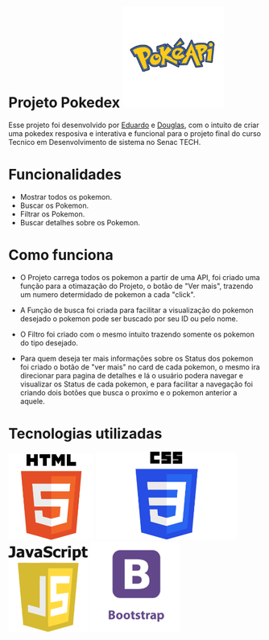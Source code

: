 # Projeto Pokedex     <img src="/src/assets/images/Pokeapi.png" width="200">

Esse projeto foi desenvolvido por [Eduardo](https://github.com/EduardoRizzardi) e [Douglas](https://github.com/Douglasx06), com o intuito de criar uma pokedex resposiva e interativa e funcional para o projeto final do curso Tecnico em Desenvolvimento de sistema no Senac TECH.

# Funcionalidades

* Mostrar todos os pokemon.
* Buscar os Pokemon.
* Filtrar os Pokemon.
* Buscar detalhes sobre os Pokemon.

# Como funciona

* O Projeto carrega todos os pokemon a partir de uma API, foi criado uma função para a otimazação do Projeto, o botão de "Ver mais", trazendo um numero determidado de pokemon a cada "click".

* A Função de busca foi criada para facilitar a visualização do pokemon desejado o pokemon pode ser buscado por seu ID ou pelo nome.

* O Filtro foi criado com o mesmo intuito trazendo somente os pokemon do tipo desejado.

* Para quem deseja ter mais informações sobre os Status dos pokemon foi criado o botão de "ver mais" no card de cada pokemon, o mesmo ira direcionar para pagina de detalhes e lá o usuário podera navegar e visualizar os Status de cada pokemon, e para facilitar a navegação foi criando dois botões que busca o proximo e o pokemon anterior a aquele.

# Tecnologias utilizadas

<p>
    <img src="/src/assets/images/HTML5.png" width="170">
    <img src="/src/assets/images/css.png" width="280">
    <img src="/src/assets/images/JavaScript.png" width="158">
    <img src="/src/assets/images/bootstrap.png" width="180">
</p>